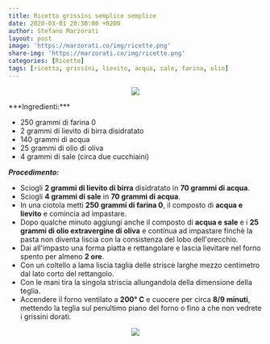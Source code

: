 ```yaml
---
title: Ricetta grissini semplice semplice
date: 2020-03-01 20:30:00 +0200
author: Stefano Marzorati
layout: post
image: 'https://marzorati.co/img/ricette.png'
share-img: 'https://marzorati.co/img/ricette.png'
categories: [Ricette]
tags: [ricetta, grissini, lievito, acqua, sale, farina, olio]
---
```

<p align="center">
  <img src="https://marzorati.co/img/post/grissini_1.jpg">
</p>   
***Ingredienti:***   

* 250 grammi di farina 0
* 2 grammi di lievito di birra disidratato
* 140 grammi di acqua
* 25 grammi di olio di oliva
* 4 grammi di sale (circa due cucchiaini)

***Procedimento:***   

* Sciogli **2 grammi di lievito di birra** disidratato in **70 grammi di acqua**.
* Sciogli **4 grammi di sale** in **70 grammi di acqua**.
* In una ciotola metti **250 grammi di farina 0**, il composto di **acqua e lievito** e comincia ad impastare.
* Dopo qualche minuto aggiungi anche il composto di **acqua e sale** e i **25 grammi di olio extravergine di oliva** e continua ad impastare finchè la pasta non diventa liscia con la consistenza del lobo dell'orecchio.
* Dai all'impasto una forma piatta e rettangolare e lascia lievitare nel forno spento per almeno **2 ore**.
* Con un coltello a lama liscia taglia delle strisce larghe mezzo centimetro dal lato corto del rettangolo.
* Con le mani tira la singola striscia allungandola della dimensione della teglia.
* Accendere il forno ventilato a **200° C** e cuocere per circa **8/9 minuti**, mettendo la teglia sul penultimo piano del forno o fino a che non vedrete i grissini dorati.

<p align="center">
  <img src="https://marzorati.co/img/post/grissini_2.jpg">
</p> 